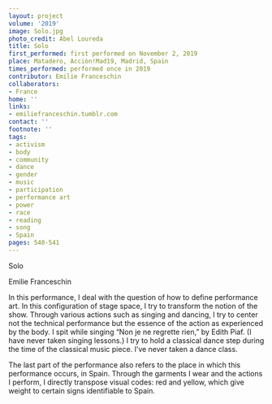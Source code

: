 ```yaml
---
layout: project
volume: '2019'
image: Solo.jpg
photo_credit: Abel Loureda
title: Solo
first_performed: first performed on November 2, 2019
place: Matadero, Acciòn!Mad19, Madrid, Spain
times_performed: performed once in 2019
contributor: Emilie Franceschin
collaborators:
- France
home: ''
links:
- emiliefranceschin.tumblr.com
contact: ''
footnote: ''
tags:
- activism
- body
- community
- dance
- gender
- music
- participation
- performance art
- power
- race
- reading
- song
- Spain
pages: 540-541
---
```



Solo

Emilie Franceschin

In this performance, I deal with the question of how to define performance art. In this configuration of stage space, I try to transform the notion of the show. Through various actions such as singing and dancing, I try to center not the technical performance but the essence of the action as experienced by the body. I spit while singing “Non je ne regrette rien,” by Edith Piaf. (I have never taken singing lessons.) I try to hold a classical dance step during the time of the classical music piece. I’ve never taken a dance class.

The last part of the performance also refers to the place in which this performance occurs, in Spain. Through the garments I wear and the actions I perform, I directly transpose visual codes: red and yellow, which give weight to certain signs identifiable to Spain.
